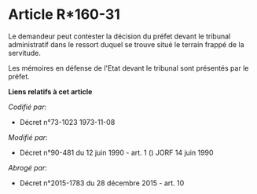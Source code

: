 # Article R*160-31

Le demandeur peut contester la décision du préfet devant le tribunal administratif dans le ressort duquel se trouve situé le
terrain frappé de la servitude.

Les mémoires en défense de l'Etat devant le tribunal sont présentés par le préfet.

**Liens relatifs à cet article**

_Codifié par_:

  - Décret n°73-1023 1973-11-08

_Modifié par_:

  - Décret n°90-481 du 12 juin 1990 - art. 1 () JORF 14 juin 1990

_Abrogé par_:

  - Décret n°2015-1783 du 28 décembre 2015 - art. 10
